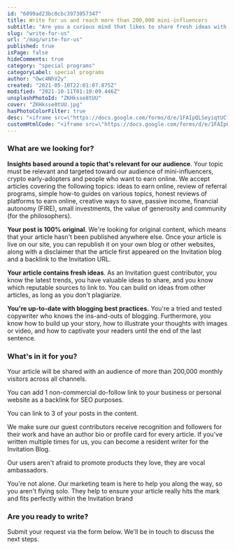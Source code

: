 ```yaml
---
id: "6099ad23bc0cbc3973057347"
title: Write for us and reach more than 200,000 mini-influencers
subtitle: "Are you a curious mind that likes to share fresh ideas with an audience of driven people earning online. Well, you've come to the right place. We're always looking for guest contributors for the Invitation Blog."
slug: "write-for-us"
url: "/mag/write-for-us"
published: true
isPage: false
hideComments: true
category: "special programs"
categoryLabel: special programs
author: "Owc4NhV2y"
created: "2021-05-10T22:01:07.875Z"
modified: "2021-10-11T01:10:09.446Z"
unsplashPhotoId: "ZKHksse8tUU"
cover: "ZKHksse8tUU.jpg"
hasPhotoColorFilter: true
desc: "<iframe src=\"https://docs.google.com/forms/d/e/1FAIpQLSeyiqtUCf7Z_tFupbpgdfyQuj7QunIPZb7yo5c_awouj-6HlQ/viewform?embedded=true\" width=\"640\" height=\"1693\" frameborder=\"0\" marginheight=\"0\" marginwidth=\"0\">Loading…</iframe>"
customHtmlCode: "<iframe src=\"https://docs.google.com/forms/d/e/1FAIpQLSeyiqtUCf7Z_tFupbpgdfyQuj7QunIPZb7yo5c_awouj-6HlQ/viewform?embedded=true\" width=\"640\" height=\"1693\" frameborder=\"0\" marginheight=\"0\" marginwidth=\"0\">Loading…</iframe>"
---
```

### **What are we looking for?**

**Insights based around a topic that's relevant for our audience**. Your topic must be relevant and targeted toward our audience of mini-influencers, crypto early-adopters and people who want to earn online. We accept articles covering the following topics: ideas to earn online, review of referral programs, simple how-to guides on various topics, honest reviews of platforms to earn online, creative ways to save, passive income, financial autonomy (FIRE), small investments, the value of generosity and community (for the philosophers).

**Your post is 100% original**. We're looking for original content, which means that your article hasn't been published anywhere else. Once your article is live on our site, you can republish it on your own blog or other websites, along with a disclaimer that the article first appeared on the Invitation blog and a backlink to the Invitation URL.

**Your article contains fresh ideas**. As an Invitation guest contributor, you know the latest trends, you have valuable ideas to share, and you know which reputable sources to link to. You can build on ideas from other articles, as long as you don't plagiarize.

**You're up-to-date with blogging best practices.**&nbsp;You're a tried and tested copywriter who knows the ins-and-outs of blogging. Furthermore, you know how to build up your story, how to illustrate your thoughts with images or video, and how to captivate your readers until the end of the last sentence.

### **What's in it for you?**

Your article will be shared with an audience of more than 200,000 monthly visitors across all channels.

You can add 1 non-commercial do-follow link to your business or personal website as a backlink for SEO purposes.

You can link to 3 of your posts in the content.

We make sure our guest contributors receive recognition and followers for their work and have an author bio or profile card for every article. If you've written multiple times for us, you can become a resident writer for the Invitation Blog.

Our users aren't afraid to promote products they love, they are vocal ambassadors.

You're not alone. Our marketing team is here to help you along the way, so you aren't flying solo. They help to ensure your article really hits the mark and fits perfectly within the Invitation brand

### **Are you ready to write?**

Submit your request via the form below. We'll be in touch to discuss the next steps.